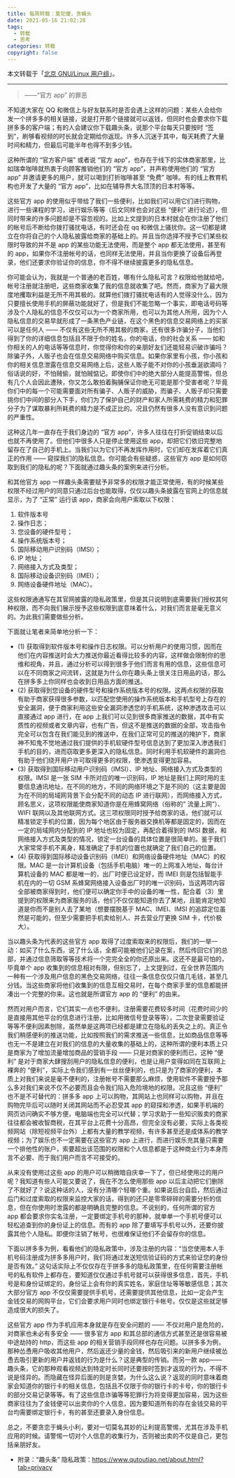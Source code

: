 ```yaml
---
title: 每周转载：莫犯傻，贪蝇头
date: 2021-05-16 21:02:28
tags:
  - 转载
  - 思考
categories: 转载
copyright: false
---
```


本文转载于「[北京 GNU/Linux 用户组](https://beijinglug.club/%e8%8e%ab%e7%8a%af%e5%82%bb%ef%bc%8c%e8%b4%aa%e8%9d%87%e5%a4%b4/)」。

---

>  ——“官方 app” 的罪恶

不知道大家在 QQ 和微信上与好友联系时是否会遇上这样的问题：某些人会给你发一个拼多多的相关链接，说是打开那个链接就可以返钱，但同时也会要求你下载拼多多的客户端；有的人会建议你下载趣头条，说那个平台每天只要按时 “签到”，刷够看视频的时长就会定期给你返现。许多人沉迷于其中，每天耗费了大量时间和精力，但最后可能半年也得不到多少钱。

<!--more-->

这种所谓的 “官方客户端” 或者说 “官方 app”，也存在于线下的实体商家那里，比如瑞幸咖啡就热衷于向顾客推销他们的 “官方 app”，并声称使用他们的 “官方 app” 并邀请更多的用户，就可以喝到打折咖啡甚至 “免费” 咖啡。有的线上教育机构也开发了大量的 “官方 app”，比如在辅导界大名顶顶的日本村等等。

这些官方 app 的使用似乎带给了我们一些便利，比如我们可以用它们进行购物，进行一些课程的学习，进行娱乐等等（后文同样也会对这些 “便利” 进行论述），但同时带来的许多问题却是不容忽视的。比如上文提到的日本村就会在你注册了他们的帐号后不断给你拨打骚扰电话，有时还会在 qq 和微信上骚扰你。这一切都是建立在你将自己的个人隐私披露给商家的基础上的。并且当你选择不授予它们某些权限时导致的并不是 app 的某些功能无法使用，而是整个 app 都无法使用，甚至有的 app，如果你不注册帐号的话，也同样无法使用，并且当你更换了设备后再登录，他们还要求你验证你的信息，你不得不继续披露更多的隐私信息。

你可能会认为，我就是一个普通的老百姓，哪有什么隐私可言？权限给他就给吧，帐号注册就注册吧，这些商家收集了我的信息就收集了吧。然而，商家为了最大限度地攫取利益是无所不用其极的。就算他们拨打骚扰电话有的人觉得没什么，因为只要擅长使用手机的屏蔽功能就好了，但是我们不能忽略一个事实，即电话号码等涉及个人隐私的信息不仅仅可以为一个商家所用，也可以为其他人所用，因为个人隐私信息的交易早就形成了一条黑色产业链，在这个黑色的信息交易网络上的买家可以是任何人 —— 不仅有这些无所不用其极的商家，还有很多诈骗分子，当他们得到了你的详细信息包括且不限于你的姓名，你的电话，你的社会关系 —— 如和你相关的人的电话等等信息时，你觉得你和你的亲朋好友们还能轻易识破诈骗吗？除骗子外，人贩子也会在信息交易网络中购买信息。如果你家里有小孩，你小孩和你的相关信息泄露在信息交易网络上后，这些人贩子能不对你的小孩垂涎欲滴吗？俗话说的好，不怕贼偷，就怕贼惦记。即使你们中的绝大部分人能提高警惕，但总有几个人会因此遭殃，你又怎么敢拍着胸脯保证你绝无可能是那个受害者呢？毕竟你们中的每一个可能需要面对所有骗子、人贩子的威胁，而骗子、人贩子却只需要挑你们中间的部分人下手，你们为了保护自己的财产和家人所需耗费的精力和犯罪分子为了谋取暴利所耗费的精力是不成正比的。况且仍然有很多人没有意识到问题的严重性。

这种这几年一直存在于我们身边的 “官方 app”，许多人往往在打折促销结束以后也就不再使用了。但他们中很多人只是停止使用这些 app，却把它们依旧完整地留存在了自己的手机上。当我们以为它们不再发挥作用时，它们却在发挥着它们真正的作用 —— 窥探我们的隐私信息。你可能会有些疑惑，这些官方 app 是如何窃取到我们的隐私的呢？下面就通过趣头条的案例来进行分析。

和其他官方 app 一样趣头条需要赋予非常多的权限才能正常使用，有的时候某些权限不经过用户的同意只通过后台也能取得，仅仅以趣头条披露在官网上的信息就显示，为了 “正常” 运行该 app，商家会向用户索取以下权限：

1. 软件版本号
2. 操作日志；
3. 您设备的硬件型号；
4. 操作系统版本号；
5. 国际移动用户识别码（IMSI）；
6. IP 地址；
7. 网络接入方式及类型；
8. 国际移动设备识别码（IMEI）；
9. 网络设备硬件地址（MAC）。

这些权限通通写在其官网披露的隐私政策里，但是其只说明到底需要我们授权其何种权限，而不向我们展示授予这些权限到底意味着什么，对我们而言是毫无意义的。为此我们需要做些分析。

下面就让笔者来简单地分析一下：

* (1) 获取得到软件版本号和操作日志权限。可以分析用户的使用习惯，因而在他们在内容推送时会大力推送你最近看得比较多的内容，这样做会限制你的思维和视角，并且，通过分析可以得到很多于他们而言有用的信息，这些信息可以在不同商家之间流转，这就是为什么你在趣头条上很关注日用品的话，那么在拼多多上你同样也会收到日用品方面的推送。
* (2) 获取得到您设备的硬件型号和操作系统版本号的权限。这两点权限的获取有助于商家获得很多参数，以匹配您使用的操作系统版本和手机型号上存在的安全漏洞，便于商家利用这些安全漏洞渗透您的手机系统，这种渗透攻击可以直接通过 app 进行，在 app 上我们可以见到很多商家推送的数据，其中有实质性的视频或者文章内容，也有广告，但这不是推送的数据的全部，攻击指令完全可以包含在我们能见到的推送中，在我们正常可见的推送的掩护下，商家神不知鬼不觉地通过我们提供的手机软硬件型号信息达到了更加深入渗透我们手机的目的，进而窃取更多更深入的隐私信息。同时利用手机软硬件的漏洞也有助于他们绕开用户许可取得更多的权限，使渗透变得更加容易。
* (3) 获取得到国际移动用户识别码（IMSI）、IP 地址、网络接入方式及类型的权限。IMSI 是一张 SIM 卡所对应的唯一识别码，IP 地址是我们上网时用的主要信息通讯地址，在不同的地方，不同的网络环境之下是不同的（这主要是因为在不同的局域网背景下会分配不同的动态 IP 进行联网），而网络接入方式，顾名思义，这项权限能使商家知道你是在用蜂窝网络（俗称的” 流量上网”）、WIFI 联网以及其他联网方式。这三项权限同时授予给商家的话，他们就可以精准锁定手机的位置，因为每个地区由于服务器交换机等都是固定的，因而在一定的局域网内分配到的 IP 地址也较为固定，再配合着得到的 IMSI 数据，和网络接入方式及类型的情况，锁定一台设备的具体位置是很简单的。鉴于我们大家常常手机不离身，精准确定了手机的位置也就确定了我们自己的位置。
* (4) 获取得到国际移动设备识别码（IMEI）和网络设备硬件地址（MAC）的权限。MAC 是一台计算机设备（包括手机电脑）唯一的上网准入地址，每台计算机设备的 MAC 都是唯一的，出厂时便已设定好，而 IMEI 则是包括智能手机在内的一切 GSM 系蜂窝网络接入设备出厂时的唯一识别码，当这两项内容全部被商家得到时，他们便可以确定你手中的设备的唯一性，配合着（3）里提到的权限来为商家服务的话，他们不仅仅能知道你去了某地，且能肯定地知道是你而不是别人去了某地（想要摆脱基于 MAC、IMEI、IMSI 的追踪定位虽然是可能的，但至少需要把手机卖给别人、并去营业厅更换 SIM 卡，代价极大）。

当以趣头条为代表的这些官方 app 取得了过度索取来的权限后，我们的一举一动：如买了什么东西，说了什么话，全都可能被他们记录在案，然后传回它们的总部，并通过信息筛取等等技术将一个完完全全的你还原出来。这还不是最可怕的，毕竟单个 app 收集到的信息相对有限，但别忘了，上文提到过，在全世界范围内一种有一个涉及用户信息的黑色交易网络，往往一条信息仅仅只值几毛钱，甚至几分钱。当这些商家将他们收集到的信息互相交易时，在每个商家手里的信息都能拼凑出一个完整的你来。这也就是所谓官方 app 的 “便利” 的由来。

然而对用户而言，它们其实一点也不便利，注册需要花费较多时间（花费时间少的是直接用其他平台的信息进行注册，比如用微信号登录等等），二次登录需要验证等等不便利因素刨除，虽然单是这两项已经都是建立在隐私的丢失之上的。真正令我们稍感便利的推送功能，比如按照我们的需求推送一些信息，比如商品信息等等也无一不是建立在对我们的信息的大量收集的基础上的，这种所谓的便利本质上只是商家为了增加流量增加商品的营销手段 —— 只是对商家的便利而已，这种 “便利” 是对于商家大肆搜刮用户的隐私信息的便利，也是让用户变得如同在互联网上裸奔的 “便利”，实际上令我们感到有一丝丝便利的，也只是为了商家的便利，本质上对我们来说是毫不便利的，注册帐号不需要那么麻烦，使用软件不需要授予那么多对我们来说不仅不必要而且会令我们陷入危险境地的权限。况且这些 “便利” 也不是不可替代的：拼多多 app 上可以购物，其网站上也同样可以购物，并且在购物完毕后可以随时关闭其网站而不必忍受其 app 的窥探和渗透，如果手机端的网页访问确实不够方便，电脑端也完全可以代替；学习求助于一些知识贩卖的商家往往都会被收智商税，在其平台上花费十分高昂，但完全没有必要，实际上各类视频网站（除短视频平台外）上都有大量的教学视频，有许多甚至还是成体系的教学视频；为了娱乐也不一定需要在这些官方 app 上进行，而进行娱乐充其量只需要一个排他性的账户，索要超出该范围的权限和个人信息都是于这种商业行为本身而言不必要、而于我们用户而言不可接受的。

从来没有使用过这些 app 的用户可以稍微暗自庆幸一下了，但已经使用过的用户呢？我知道有些人可能又要说了，我在不怎么使用那些 app 以后主动把它们删除了不就好了？说这种话的人，没有分清哪个轻哪个重。如果说后台自启，然后通过后门和过度索取的权限来监控大家的话，得到的还只是零零碎碎的需要分析的信息，但在你使用时泄露的都是明确且完整的信息。不说别的，任何所谓的官方 app 都会要求你实名注册，一定要绑定手机号的那种，就单单一个手机号便可以轻松追查到你的身份证上的信息。而有的 app 除了要填写手机号以外，还要你披露其他个人隐私。即便你注销了帐号，也很难保证他们不会留存你的信息。

下面以拼多多为例，看看他们的隐私政策中，涉及注册的内容：“当您使用本人手机号码注册成为拼多多用户时，我们将通过发送短信验证码的方式来验证您的身份是否有效。” 这句话实际上不仅仅存在于拼多多的隐私政策里，在任何需要注册帐号的私有软件上都存在，要知道仅仅通过手机号就可以获得很多信息，首先，手机号是和身份证绑定的，身份证上会有你的真实姓名，家庭住址等等敏感信息；其次大部分官方 app 不仅仅需要提供手机号，还需要提供其他信息，比如一定会产生金钱交易的网购平台，它们会要求用户同时也绑定银行卡帐号。仅仅是这些就足够造成很大的损失了。

这些官方 app 作为手机应用本身就是存在安全问题的 —— 不仅对用户是危险的，对商家也未必有多安全 —— 很多官方 app 和其总部的通信方式甚至还是很容易被中途劫持的 http，而这些 app 的相关营销手段同样也存在问题。以拼多多为例，那种怂恿用户吸收其他用户，然后返还少量的金钱，然后吸引来的新用户继续被怂恿去吸引更新的用户并返钱的行为是什么？这是典型的传销。而另一款 app—— 趣头条，它的那种观看视频达到特定时长同时还要按时签到才返现的行为，不得不说是怪异的。而隐藏在怪异后面的则是贪婪。为什么这么说？返现的同时意味着商家会知道你的银行卡的相关信息，包括且不仅限于你的银行卡的卡号，你的银行卡的部分交易记录等等。有了这些信息诈骗等等犯罪行为将变得更加容易，因为这些商家往往为了金钱便可以出卖你的个人信息，因为要知道所有的存在金钱交易的平台均需要绑定银行卡，有的甚至还要录入身份信息。

总之，不要贪恋于蝇头小利，要对一切莫名其妙的让利提高警惕，尤其在涉及手机应用的时候。请警惕一切对个人信息的收集行为，否则被出卖的不仅是自己，更包括亲朋好友。

* 附录：“趣头条” 隐私政策：https://www.qutoutiao.net/about.html?tab=privacy

